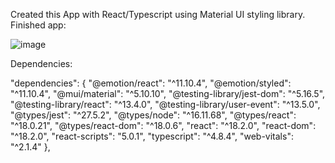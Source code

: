 Created this App with React/Typescript using Material UI styling library.
Finished app:

![image](https://user-images.githubusercontent.com/12135734/197084245-8e1f2409-57d6-49f5-90d9-d543e9c3b6ca.png)


Dependencies: 

  "dependencies": {
    "@emotion/react": "^11.10.4",
    "@emotion/styled": "^11.10.4",
    "@mui/material": "^5.10.10",
    "@testing-library/jest-dom": "^5.16.5",
    "@testing-library/react": "^13.4.0",
    "@testing-library/user-event": "^13.5.0",
    "@types/jest": "^27.5.2",
    "@types/node": "^16.11.68",
    "@types/react": "^18.0.21",
    "@types/react-dom": "^18.0.6",
    "react": "^18.2.0",
    "react-dom": "^18.2.0",
    "react-scripts": "5.0.1",
    "typescript": "^4.8.4",
    "web-vitals": "^2.1.4"
  },
